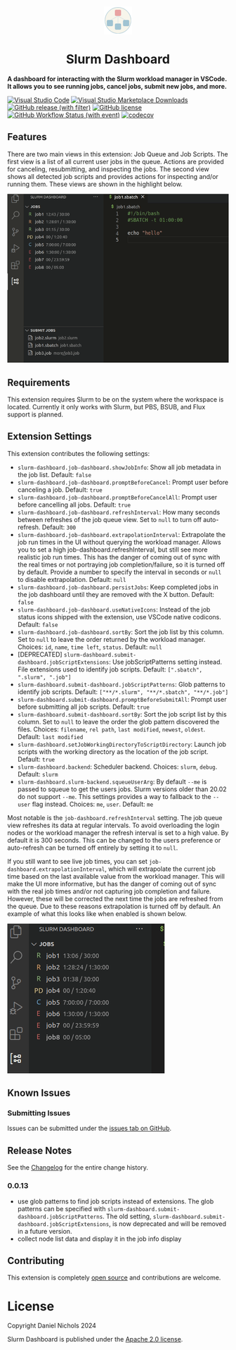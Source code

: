 <p align="center"><img align="center" width="64" src="./images/icon.png"/></p>
<h1 align="center">Slurm Dashboard</h1>

<b>A dashboard for interacting with the Slurm workload manager in VSCode. It allows
you to see running jobs, cancel jobs, submit new jobs, and more.</b>

[![Visual Studio Code](https://img.shields.io/badge/--007ACC?logo=visual%20studio%20code&logoColor=ffffff)](https://marketplace.visualstudio.com/items?itemName=danielnichols.slurm-dashboard)&nbsp;[![Visual Studio Marketplace Downloads](https://img.shields.io/visual-studio-marketplace/d/danielnichols.slurm-dashboard)](https://marketplace.visualstudio.com/items?itemName=danielnichols.slurm-dashboard)&nbsp;[![GitHub release (with filter)](https://img.shields.io/github/v/release/Dando18/slurm-dashboard)](https://github.com/Dando18/slurm-dashboard/releases)&nbsp;[![GitHub license](https://badgen.net/github/license/Dando18/slurm-dashboard)](https://github.com/Dando18/slurm-dashboard/blob/main/LICENSE)&nbsp;[![GitHub Workflow Status (with event)](https://img.shields.io/github/actions/workflow/status/Dando18/slurm-dashboard/.github%2Fworkflows%2Fci.yaml?logo=github&label=ci)](https://github.com/Dando18/slurm-dashboard/actions/workflows/ci.yaml)&nbsp;[![codecov](https://codecov.io/gh/Dando18/slurm-dashboard/graph/badge.svg?token=8A3X8EB2L9)](https://codecov.io/gh/Dando18/slurm-dashboard)

## Features

There are two main views in this extension: Job Queue and Job Scripts. The first
view is a list of all current user jobs in the queue. Actions are provided for
canceling, resubmitting, and inspecting the jobs. The second view shows all
detected job scripts and provides actions for inspecting and/or running them.
These views are shown in the highlight below.

![Overview](images/overview.gif)

## Requirements

This extension requires Slurm to be on the system where the workspace is
located. Currently it only works with Slurm, but PBS, BSUB, and Flux support is
planned.

## Extension Settings

This extension contributes the following settings:

-   `slurm-dashboard.job-dashboard.showJobInfo`: Show all job metadata in the
    job list. Default: `false`
-   `slurm-dashboard.job-dashboard.promptBeforeCancel`: Prompt user before
    canceling a job. Default: `true`
-   `slurm-dashboard.job-dashboard.promptBeforeCancelAll`: Prompt user before
    cancelling all jobs. Default: `true`
-   `slurm-dashboard.job-dashboard.refreshInterval`: How many seconds between
    refreshes of the job queue view. Set to `null` to turn off auto-refresh.
    Default: `300`
-   `slurm-dashboard.job-dashboard.extrapolationInterval`: Extrapolate the job
    run times in the UI without querying the workload manager. Allows you to set
    a high job-dashboard.refreshInterval, but still see more realistic job run
    times. This has the danger of coming out of sync with the real times or not
    portraying job completion/failure, so it is turned off by default. Provide a
    number to specify the interval in seconds or `null` to disable
    extrapolation. Default: `null`
-   `slurm-dashboard.job-dashboard.persistJobs`: Keep completed jobs in the job
    dashboard until they are removed with the X button. Default: `false`
-   `slurm-dashboard.job-dashboard.useNativeIcons`: Instead of the job status
    icons shipped with the extension, use VSCode native codicons. Default:
    `false`
-   `slurm-dashboard.job-dashboard.sortBy`: Sort the job list by this column.
    Set to `null` to leave the order returned by the workload manager. Choices:
    `id`, `name`, `time left`, `status`. Default: `null`
-   [DEPRECATED] `slurm-dashboard.submit-dashboard.jobScriptExtensions`: Use
    jobScriptPatterns setting instead. File extensions used to identify job
    scripts. Default: `[".sbatch", ".slurm", ".job"]`
-   `slurm-dashboard.submit-dashboard.jobScriptPatterns`: Glob patterns to
    identify job scripts. Default: `["**/*.slurm", "**/*.sbatch", "**/*.job"]`
-   `slurm-dashboard.submit-dashboard.promptBeforeSubmitAll`: Prompt user before
    submitting all job scripts. Default: `true`
-   `slurm-dashboard.submit-dashboard.sortBy`: Sort the job script list by this
    column. Set to `null` to leave the order the glob pattern discovered the
    files. Choices: `filename`, `rel path`, `last modified`, `newest`, `oldest`.
    Default: `last modified`
-   `slurm-dashboard.setJobWorkingDirectoryToScriptDirectory`: Launch job
    scripts with the working directory as the location of the job script.
    Default: `true`
-   `slurm-dashboard.backend`: Scheduler backend. Choices: `slurm`, `debug`.
    Default: `slurm`
-   `slurm-dashboard.slurm-backend.squeueUserArg`: By default `--me` is passed
    to squeue to get the users jobs. Slurm versions older than 20.02 do not
    support `--me`. This settings provides a way to fallback to the `--user`
    flag instead. Choices: `me`, `user`. Default: `me`

Most notable is the `job-dashboard.refreshInterval` setting. The job queue view
refreshes its data at regular intervals. To avoid overloading the login nodes or
the workload manager the refresh interval is set to a high value. By default it
is 300 seconds. This can be changed to the users preference or auto-refresh can
be turned off entirely by setting it to `null`.

If you still want to see live job times, you can set
`job-dashboard.extrapolationInterval`, which will extrapolate the current job
time based on the last available value from the workload manager. This will make
the UI more informative, but has the danger of coming out of sync with the real
job times and/or not capturing job completion and failure. However, these will
be corrected the next time the jobs are refreshed from the queue. Due to these
reasons extrapolation is turned off by default. An example of what this looks
like when enabled is shown below.

![Time Extrapolation Example Gif](images/time-extrapolate-example.gif)

## Known Issues

### Submitting Issues

Issues can be submitted under the [issues tab on
GitHub](https://github.com/Dando18/slurm-dashboard/issues).

## Release Notes

See the [Changelog](/CHANGELOG.md) for the entire change history.

### 0.0.13

-   use glob patterns to find job scripts instead of extensions. The glob patterns
    can be specified with `slurm-dashboard.submit-dashboard.jobScriptPatterns`.
    The old setting, `slurm-dashboard.submit-dashboard.jobScriptExtensions`, is
    now deprecated and will be removed in a future version.
-   collect node list data and display it in the job info display

## Contributing

This extension is completely [open
source](https://github.com/Dando18/slurm-dashboard) and contributions are
welcome.

# License

Copyright Daniel Nichols 2024

Slurm Dashboard is published under the [Apache 2.0 license](/LICENSE).

